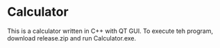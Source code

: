 # Calculator
This is a calculator written in C++ with QT GUI.
To execute teh program, download release.zip and run Calculator.exe.
